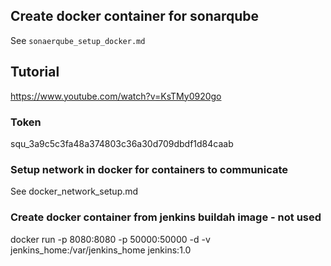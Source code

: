 ## Create docker container for sonarqube
See `sonaerqube_setup_docker.md`


## Tutorial
https://www.youtube.com/watch?v=KsTMy0920go

### Token
squ_3a9c5c3fa48a374803c36a30d709dbdf1d84caab

### Setup network in docker for containers to communicate
See docker_network_setup.md

### Create docker container from jenkins buildah image - not used
docker run -p 8080:8080 -p 50000:50000 -d -v jenkins_home:/var/jenkins_home jenkins:1.0

